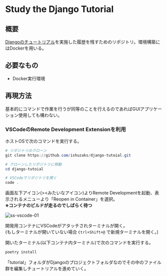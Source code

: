 # Study the Django Tutorial

## 概要

[Djangoのチュートリアル](https://docs.djangoproject.com/ja/3.2/intro/)を実施した履歴を残すためのリポジトリ。環境構築にはDockerを用いる。

## 必要なもの

- Docker実行環境

## 再現方法

基本的にコマンドで作業を行うが同等のことを行えるのであればGUIアプリケーション使用しても構わない。

### VSCodeのRemote Development Extensionを利用

ホストOSで次のコマンドを実行する。

```PowerShell
# リポジトリのクローン
git clone https://github.com/ishuzaks/django-tutoial.git

# クローンしたリポジトリに移動
cd django-tutoial

# VSCodeでリポジトリを開く
code .
```

画面左下アイコン(><みたいなアイコン)よりRemote Developmentを起動、表示されるメニューより「Reopen in Container」を選択。  
__※コンテナのビルドが走るのでしばらく待つ__

![ss-vscode-01](https://user-images.githubusercontent.com/16950769/134121157-ea4de59a-e144-4c0a-8a9d-b5295a68ade0.png)

開発用コンテナにVSCodeがアタッチされターミナルが開く。  
(もしターミナルが開いていない場合 `Ctrl+Shift+@` で新規ターミナルを開く。)

開いたターミナル(以下コンテナ内ターミナル)で次のコマンドを実行する。

```bash
poetry install
```

「tutorial」フォルダがDjangoのプロジェクトフォルダなのでその中のファイル群を編集しチュートリアルを進めていく。
